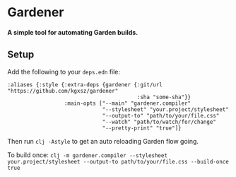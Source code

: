 # Gardener

#### A simple tool for automating Garden builds.

## Setup
Add the following to your `deps.edn` file:
```
:aliases {:style {:extra-deps {gardener {:git/url "https://github.com/kgxsz/gardener"
                                         :sha "some-sha"}}
                  :main-opts ["--main" "gardener.compiler"
                              "--stylesheet" "your.project/stylesheet"
                              "--output-to" "path/to/your/file.css"
                              "--watch" "path/to/watch/for/change"
                              "--pretty-print" "true"]}
```

Then run `clj -Astyle` to get an auto reloading Garden flow going.

To build once: `clj -m gardener.compiler --stylesheet your.project/stylesheet --output-to path/to/your/file.css --build-once true`
